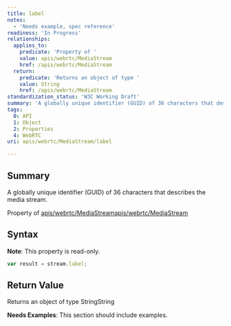 ```yaml
---
title: label
notes:
  - 'Needs example, spec reference'
readiness: 'In Progress'
relationships:
  applies_to:
    predicate: 'Property of '
    value: apis/webrtc/MediaStream
    href: /apis/webrtc/MediaStream
  return:
    predicate: 'Returns an object of type '
    value: String
    href: /apis/webrtc/MediaStream
standardization_status: 'W3C Working Draft'
summary: 'A globally unique identifier (GUID) of 36 characters that describes the media stream.'
tags:
  0: API
  1: Object
  2: Properties
  4: WebRTC
uri: apis/webrtc/MediaStream/label

---
```

## Summary

A globally unique identifier (GUID) of 36 characters that describes the media stream.

Property of [apis/webrtc/MediaStream](/apis/webrtc/MediaStream)[apis/webrtc/MediaStream](/apis/webrtc/MediaStream)

## Syntax

**Note**: This property is read-only.

``` js
var result = stream.label;
```

## Return Value

Returns an object of type StringString

**Needs Examples**: This section should include examples.

